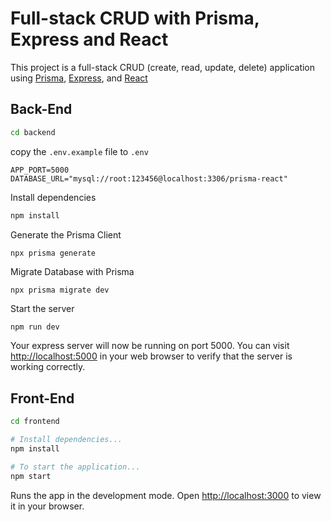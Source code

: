 # Full-stack CRUD with Prisma, Express and React

This project is a full-stack CRUD (create, read, update, delete) application using [Prisma](https://www.prisma.io/), [Express](https://expressjs.com), and [React](https://reactjs.org)

## Back-End

```bash
cd backend
```

copy the `.env.example` file to `.env`

```
APP_PORT=5000
DATABASE_URL="mysql://root:123456@localhost:3306/prisma-react"
```

Install dependencies

```bash
npm install
```

Generate the Prisma Client

```
npx prisma generate
```

Migrate Database with Prisma

```
npx prisma migrate dev
```

Start the server

```bash
npm run dev
```

Your express server will now be running on port 5000. You can visit [http://localhost:5000](http://localhost:5000) in your web browser to verify that the server is working correctly.

## Front-End

```bash
cd frontend

# Install dependencies...
npm install

# To start the application...
npm start
```

Runs the app in the development mode. Open [http://localhost:3000](http://localhost:3000) to view it in your browser.
